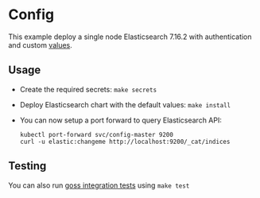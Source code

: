 # Config

This example deploy a single node Elasticsearch 7.16.2 with authentication and
custom [values][].


## Usage

* Create the required secrets: `make secrets`

* Deploy Elasticsearch chart with the default values: `make install`

* You can now setup a port forward to query Elasticsearch API:

  ```
  kubectl port-forward svc/config-master 9200
  curl -u elastic:changeme http://localhost:9200/_cat/indices
  ```


## Testing

You can also run [goss integration tests][] using `make test`


[goss integration tests]: https://github.com/elastic/helm-charts/tree/7.16/elasticsearch/examples/config/test/goss.yaml
[values]: https://github.com/elastic/helm-charts/tree/7.16/elasticsearch/examples/config/values.yaml
